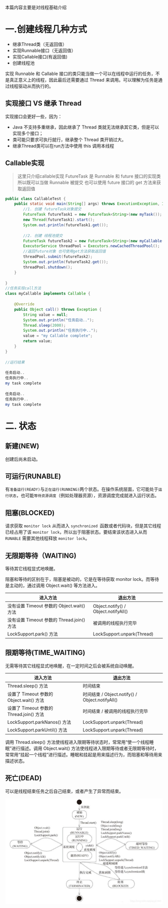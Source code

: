 本篇内容主要是对线程基础介绍

# 一.创建线程几种方式

- 继承Thread类（无返回值）
- 实现Runnable接口（无返回值）
- 实现Callable接口(有返回值)
- 创建线程池

实现 Runnable 和 Callable 接口的类只能当做一个可以在线程中运行的任务，不是真正意义上的线程，因此最后还需要通过 Thread 来调用。可以理解为任务是通过线程驱动从而执行的。

##   实现接口 VS 继承 Thread

实现接口会更好一些，因为：

- Java 不支持多重继承，因此继承了 Thread 类就无法继承其它类，但是可以实现多个接口；
- 类可能只要求可执行就行，继承整个 Thread 类开销过大。
- 继承Thread类可以在run方法中使用 this 调用本线程

## Callable实现

> 这里只介绍callable实现
> FutureTask 是 Runnable 和 future 接口的实现类
> 所以既可以当做 Runnable 被提交 也可以使用 future 接口的 get 方法来获取返回值
```java
public class CallableTest {
    public static void main(String[] args) throws ExecutionException, InterruptedException {
        //1. 创建 futureTask对象提交
        FutureTask futureTask1 = new FutureTask<String>(new myTask());
        new Thread(futureTask1).start();
        System.out.println(futureTask1.get());
        
        //2. 创建 线程池提交
        FutureTask futureTask2 = new FutureTask<String>(new myCallable());
        ExecutorService threadPool = Executors.newCachedThreadPool();
        //返回future对象 也可使用get方法获取返回值
        threadPool.submit(futureTask2);
        System.out.println(futureTask2.get());
        threadPool.shutdown();
    }

}
//任务实现call方法
class myCallable implements Callable {

    @Override
    public Object call() throws Exception {
        String value = null;
        System.out.println("任务启动..");
        Thread.sleep(2000);
        System.out.println("任务执行中..");
        value = "my Callable complete";
        return value;
    }
}

//运行结果

任务启动..
任务执行中..
my task complete
    
任务启动..
任务执行中..
my task complete
```

# 二. 状态

##  新建(NEW)

创建后尚未启动。

## 可运行(RUNABLE)

有`准备运行(READY)`与`正在运行(RUNNING)`两个状态。在操作系统层面，它可能处于`运行状态`，也可能`等待资源调度`（例如处理器资源），资源调度完成就进入运行状态。

## 阻塞(BLOCKED)

请求获取 `monitor lock` 从而进入 `synchronized `函数或者代码块，但是其它线程已经占用了该 `monitor lock`，所以出于阻塞状态。要结束该状态进入从而 `RUNABLE` 需要其他线程释放 `monitor lock`。

## 无限期等待（WAITING)

等待其它线程显式地唤醒。

阻塞和等待的区别在于，阻塞是被动的，它是在等待获取 monitor lock。而等待是主动的，通过调用 Object.wait() 等方法进入。

| 进入方法                                   | 退出方法                             |
| ------------------------------------------ | ------------------------------------ |
| 没有设置 Timeout 参数的 Object.wait() 方法 | Object.notify() / Object.notifyAll() |
| 没有设置 Timeout 参数的 Thread.join() 方法 | 被调用的线程执行完毕                 |
| LockSupport.park() 方法                    | LockSupport.unpark(Thread)           |

## 限期等待(TIME_WAITING)

无需等待其它线程显式地唤醒，在一定时间之后会被系统自动唤醒。

| 进入方法                                 | 退出方法                                        |
| ---------------------------------------- | ----------------------------------------------- |
| Thread.sleep() 方法                      | 时间结束                                        |
| 设置了 Timeout 参数的 Object.wait() 方法 | 时间结束 / Object.notify() / Object.notifyAll() |
| 设置了 Timeout 参数的 Thread.join() 方法 | 时间结束 / 被调用的线程执行完毕                 |
| LockSupport.parkNanos() 方法             | LockSupport.unpark(Thread)                      |
| LockSupport.parkUntil() 方法             | LockSupport.unpark(Thread)                      |

调用 Thread.sleep() 方法使线程进入限期等待状态时，常常用“使一个线程睡眠”进行描述。调用 Object.wait() 方法使线程进入限期等待或者无限期等待时，常常用“挂起一个线程”进行描述。睡眠和挂起是用来描述行为，而阻塞和等待用来描述状态。

## 死亡(DEAD)

可以是线程结束任务之后自己结束，或者产生了异常而结束。

![image](../../../img/多线程/线程状态.JPG)




